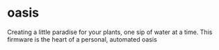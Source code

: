# oasis
Creating a little paradise for your plants, one sip of water at a time. This firmware is the heart of a personal, automated oasis
